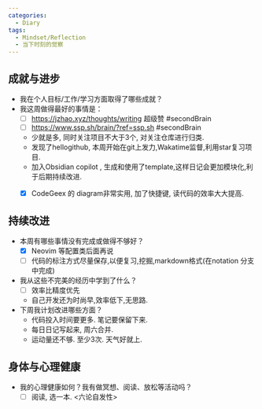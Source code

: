 ```yaml
---
categories:
  - Diary
tags:
  - Mindset/Reflection
  - 当下时刻的觉察
---
```


## 成就与进步

- 我在个人目标/工作/学习方面取得了哪些成就？
- 我这周做得最好的事情是：
    - [ ] https://jzhao.xyz/thoughts/writing 超级赞 #secondBrain  
    - [ ] https://www.ssp.sh/brain/?ref=ssp.sh #secondBrain
  - 少就是多, 同时关注项目不大于3个, 对关注仓库进行归类.
  - 发现了hellogithub, 本周开始在git上发力,Wakatime监督,利用star复习项目.
  - 加入Obsidian copilot , 生成和使用了template,这样日记会更加模块化,利于后期持续改进.
  - [x] CodeGeex 的 diagram非常实用, 加了快捷键, 读代码的效率大大提高.


## 持续改进

- 本周有哪些事情没有完成或做得不够好？
  - [x] Neovim 等配置类后面再说
  - [ ] 代码的标注方式尽量保存,以便复习,挖掘,markdown格式(在notation 分支中完成)
- 我从这些不完美的经历中学到了什么？
  - [ ] 效率比精度优先
  - 自己开发还为时尚早,效率低下,无思路.
- 下周我计划改进哪些方面？
  - 代码投入时间要更多. 笔记要保留下来.
  - 每日日记写起来, 周六合并.
  - 运动量还不够. 至少3次. 天气好就上.

## 身体与心理健康

- 我的心理健康如何？我有做冥想、阅读、放松等活动吗？
  - [ ] 阅读, 选一本. <六论自发性>
